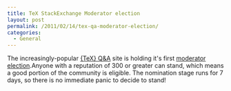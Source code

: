 ```yaml
---
title: TeX StackExchange Moderator election
layout: post
permalink: /2011/02/14/tex-qa-moderator-election/
categories:
  - General
---
```

The increasingly-popular [{TeX} Q&A](https://tex.stackexchange.com/) site is holding it's first [moderator election](https://tex.stackexchange.com/election).Anyone with a reputation of 300 or greater can stand, which means a good portion of the community is eligible. The nomination stage runs for 7 days, so there is no immediate panic to decide to stand!
